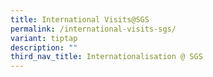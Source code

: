 ```yaml
---
title: International Visits@SGS
permalink: /international-visits-sgs/
variant: tiptap
description: ""
third_nav_title: Internationalisation @ SGS
---
```

